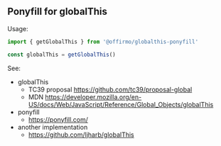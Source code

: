 ## Ponyfill for globalThis

Usage:
```js
import { getGlobalThis } from '@offirmo/globalthis-ponyfill'

const globalThis = getGlobalThis()
```


See:
* globalThis
  * TC39 proposal https://github.com/tc39/proposal-global
  * MDN https://developer.mozilla.org/en-US/docs/Web/JavaScript/Reference/Global_Objects/globalThis
* ponyfill
  * https://ponyfill.com/
* another implementation
  * https://github.com/ljharb/globalThis
